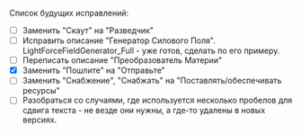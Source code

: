 Список будущих исправлений:
- [ ] Заменить "Скаут" на "Разведчик"
- [ ] Исправить описание "Генератор Силового Поля". LightForceFieldGenerator_Full - уже готов, сделать по его примеру.
- [ ] Переписать описание "Преобразователь Материи"
- [x] Заменить "Пошлите" на "Отправьте"
- [ ] Заменить "Снабжение", "Снабжать" на "Поставлять/обеспечивать ресурсы"
- [ ] Разобраться со случаями, где используется несколько пробелов для сдвига текста - не везде они нужны, а где-то удалены в новых версиях.
